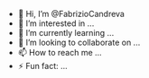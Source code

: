 - 👋 Hi, I’m @FabrizioCandreva
- 👀 I’m interested in ...
- 🌱 I’m currently learning ...
- 💞️ I’m looking to collaborate on ...
- 📫 How to reach me ...
- ⚡ Fun fact: ...

<!---
FabrizioCandreva/FabrizioCandreva is a ✨ special ✨ repository because its `README.md` (this file) appears on your GitHub profile.
You can click the Preview link to take a look at your changes.
--->
